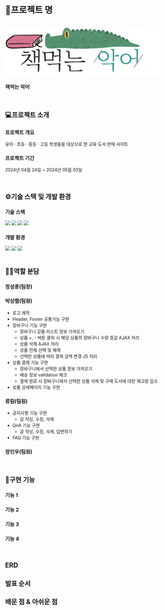 # 📍프로젝트 명

<p align="center">
  <br>
   <img src="/src/main/webapp/resources/img/BEClogo.png" >
  <br>
</p>

### 책먹는 악어

<br>

## 💻프로젝트 소개

### 프로젝트 개요
<p>유아 · 초등 · 중등 · 고등 학생들을 대상으로 한 교육 도서 판매 사이트</p>

### 프로젝트 기간
<p>2024년 04월 24일 ~ 2024년 05월 03일</p>
<br>

## ⚙기술 스택 및 개발 환경

### 기술 스택
<div>
   <img src="https://img.shields.io/badge/-Spring-6DB33F?style=flat&logo=spring&logoColor=white"/>
   <img src="https://img.shields.io/badge/-JavaScript-F7DF1E?style=flat&logo=JavaScript&logoColor=white"/>
   <img src="https://img.shields.io/badge/-HTML-E34F26?style=flat&logo=HTML5&logoColor=white"/>
   <img src="https://img.shields.io/badge/-CSS-1572B6?style=flat&logo=CSS3&logoColor=white"/>
</div>

### 개발 환경
<div>
  <img src="https://img.shields.io/badge/-IntelliJ IDEA-000000?style=flat&logo=intellijidea&logoColor=white"/>
   <img src="https://img.shields.io/badge/-MariaDB-003545?style=flat&logo=mariadb&logoColor=white"/>
   <img src="https://img.shields.io/badge/-Apache Tomcat-F8DC75?style=flat&logo=apachetomcat&logoColor=white"/>
</div>


<br>

## 🧑‍💻역할 분담

### 정성훈(팀장)


### 박상렬(팀원)
* 로고 제작
* Header, Footer 공통기능 구현
* 장바구니 기능 구현
  * 장바구니 강품 리스트 정보 가져오기
  * 상품 +, - 버튼 클릭 시 해당 상품의 장바구니 수량 증감 AJAX 처리
  * 상품 삭제 AJAX 처리
  * 상품 전체 선택 및 해제
  * 선택한 상품에 따라 결제 금액 변경 JS 처리
* 상품 결제 기능 구현
  * 장바구니에서 선택한 상품 정보 가져오기
  * 배송 정보 validation 체크
  * 결제 완료 시 장바구니에서 선택한 상품 삭제 및 구매 도서에 대한 재고량 감소
* 상품 상세페이지 기능 구현


### 류림(팀원)
* 공지사항 기능 구현
  * 글 작성, 수정, 삭제
* QnA 기능 구현
  * 글 작성, 수정, 삭제, 답변하기
* FAQ 기능 구현

### 장인우(팀원)
<p></p>

<br>

## 📎구현 기능

### 기능 1

### 기능 2

### 기능 3

### 기능 4

<br>

## ERD

## 발표 순서

## 배운 점 & 아쉬운 점

<p align="justify">

</p>

<br>



